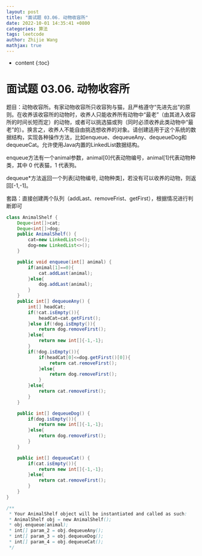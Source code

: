 ```yaml
---
layout: post
title: "面试题 03.06. 动物收容所"
date: 2022-10-01 14:35:41 +0800
categories: 算法
tags: leetcode
author: Zhijie Wang
mathjax: true
---
```


* content
{:toc}
# 面试题 03.06. 动物收容所

题目：动物收容所。有家动物收容所只收容狗与猫，且严格遵守“先进先出”的原则。在收养该收容所的动物时，收养人只能收养所有动物中“最老”（由其进入收容所的时间长短而定）的动物，或者可以挑选猫或狗（同时必须收养此类动物中“最老”的）。换言之，收养人不能自由挑选想收养的对象。请创建适用于这个系统的数据结构，实现各种操作方法，比如enqueue、dequeueAny、dequeueDog和dequeueCat。允许使用Java内置的LinkedList数据结构。

enqueue方法有一个animal参数，animal[0]代表动物编号，animal[1]代表动物种类，其中 0 代表猫，1 代表狗。

dequeue*方法返回一个列表[动物编号, 动物种类]，若没有可以收养的动物，则返回[-1,-1]。



套路：直接创建两个队列（addLast、removeFrist、getFirst），根据情况进行判断即可

```java
class AnimalShelf {
    Deque<int[]>cat;
    Deque<int[]>dog;
    public AnimalShelf() {
        cat=new LinkedList<>();
        dog=new LinkedList<>();
    }

    public void enqueue(int[] animal) {
        if(animal[1]==0){
            cat.addLast(animal);
        }else{
            dog.addLast(animal);
        }
    }
    public int[] dequeueAny() {
        int[] headCat;
        if(!cat.isEmpty()){
            headCat=cat.getFirst();
        }else if(!dog.isEmpty()){
            return dog.removeFirst();
        }else{
            return new int[]{-1,-1};
        }
        if(!dog.isEmpty()){
            if(headCat[0]<=dog.getFirst()[0]){
                return cat.removeFirst();
            }else{
                return dog.removeFirst();
            }
        }else{
            return cat.removeFirst();
        }
    }

    public int[] dequeueDog() {
        if(dog.isEmpty()){
            return new int[]{-1,-1};
        }else{
            return dog.removeFirst();
        }
    }

    public int[] dequeueCat() {
        if(cat.isEmpty()){
            return new int[]{-1,-1};
        }else{
            return cat.removeFirst();
        }
    }
}

/**
 * Your AnimalShelf object will be instantiated and called as such:
 * AnimalShelf obj = new AnimalShelf();
 * obj.enqueue(animal);
 * int[] param_2 = obj.dequeueAny();
 * int[] param_3 = obj.dequeueDog();
 * int[] param_4 = obj.dequeueCat();
 */
```
